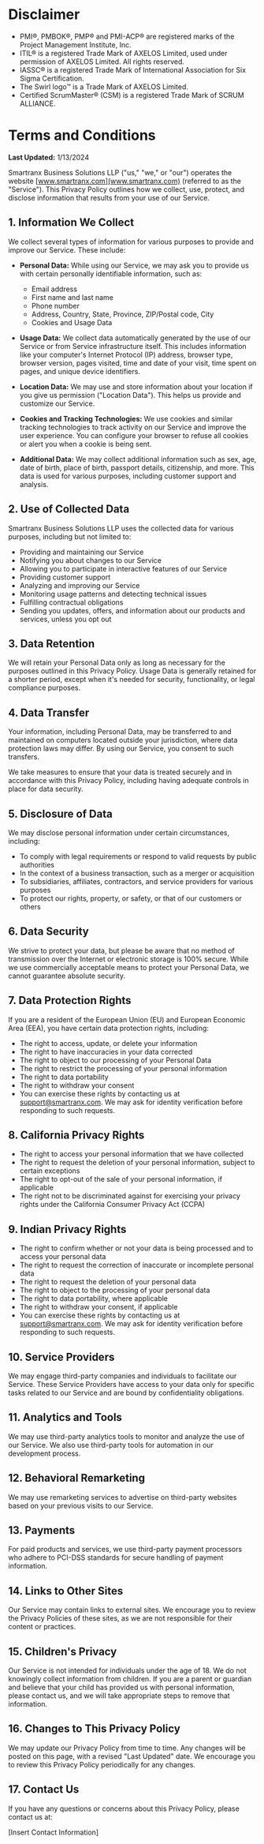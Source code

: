 # Disclaimer

- PMI®, PMBOK®, PMP® and PMI-ACP® are registered marks of the Project Management Institute, Inc.
- ITIL® is a registered Trade Mark of AXELOS Limited, used under permission of AXELOS Limited. All rights reserved.
- IASSC® is a registered Trade Mark of International Association for Six Sigma Certification.
- The Swirl logo™ is a Trade Mark of AXELOS Limited.
- Certified ScrumMaster® (CSM) is a registered Trade Mark of SCRUM ALLIANCE.

# Terms and Conditions

**Last Updated:** 1/13/2024

Smartranx Business Solutions LLP ("us," "we," or "our") operates the website [www.smartranx.com](www.smartranx.com) (referred to as the "Service"). This Privacy Policy outlines how we collect, use, protect, and disclose information that results from your use of our Service.

## 1. Information We Collect

We collect several types of information for various purposes to provide and improve our Service. These include:

- **Personal Data:** While using our Service, we may ask you to provide us with certain personally identifiable information, such as:
  - Email address
  - First name and last name
  - Phone number
  - Address, Country, State, Province, ZIP/Postal code, City
  - Cookies and Usage Data

- **Usage Data:** We collect data automatically generated by the use of our Service or from Service infrastructure itself. This includes information like your computer's Internet Protocol (IP) address, browser type, browser version, pages visited, time and date of your visit, time spent on pages, and unique device identifiers.

- **Location Data:** We may use and store information about your location if you give us permission ("Location Data"). This helps us provide and customize our Service.

- **Cookies and Tracking Technologies:** We use cookies and similar tracking technologies to track activity on our Service and improve the user experience. You can configure your browser to refuse all cookies or alert you when a cookie is being sent.

- **Additional Data:** We may collect additional information such as sex, age, date of birth, place of birth, passport details, citizenship, and more. This data is used for various purposes, including customer support and analysis.

## 2. Use of Collected Data

Smartranx Business Solutions LLP uses the collected data for various purposes, including but not limited to:

- Providing and maintaining our Service
- Notifying you about changes to our Service
- Allowing you to participate in interactive features of our Service
- Providing customer support
- Analyzing and improving our Service
- Monitoring usage patterns and detecting technical issues
- Fulfilling contractual obligations
- Sending you updates, offers, and information about our products and services, unless you opt out

## 3. Data Retention

We will retain your Personal Data only as long as necessary for the purposes outlined in this Privacy Policy. Usage Data is generally retained for a shorter period, except when it's needed for security, functionality, or legal compliance purposes.

## 4. Data Transfer

Your information, including Personal Data, may be transferred to and maintained on computers located outside your jurisdiction, where data protection laws may differ. By using our Service, you consent to such transfers.

We take measures to ensure that your data is treated securely and in accordance with this Privacy Policy, including having adequate controls in place for data security.

## 5. Disclosure of Data

We may disclose personal information under certain circumstances, including:

- To comply with legal requirements or respond to valid requests by public authorities
- In the context of a business transaction, such as a merger or acquisition
- To subsidiaries, affiliates, contractors, and service providers for various purposes
- To protect our rights, property, or safety, or that of our customers or others

## 6. Data Security

We strive to protect your data, but please be aware that no method of transmission over the Internet or electronic storage is 100% secure. While we use commercially acceptable means to protect your Personal Data, we cannot guarantee absolute security.

## 7. Data Protection Rights

If you are a resident of the European Union (EU) and European Economic Area (EEA), you have certain data protection rights, including:

- The right to access, update, or delete your information
- The right to have inaccuracies in your data corrected
- The right to object to our processing of your Personal Data
- The right to restrict the processing of your personal information
- The right to data portability
- The right to withdraw your consent
- You can exercise these rights by contacting us at [support@smartranx.com](mailto:support@smartranx.com). We may ask for identity verification before responding to such requests.

## 8. California Privacy Rights

- The right to access your personal information that we have collected
- The right to request the deletion of your personal information, subject to certain exceptions
- The right to opt-out of the sale of your personal information, if applicable
- The right not to be discriminated against for exercising your privacy rights under the California Consumer Privacy Act (CCPA)

## 9. Indian Privacy Rights

- The right to confirm whether or not your data is being processed and to access your personal data
- The right to request the correction of inaccurate or incomplete personal data
- The right to request the deletion of your personal data
- The right to object to the processing of your personal data
- The right to data portability, where applicable
- The right to withdraw your consent, if applicable
- You can exercise these rights by contacting us at [support@smartranx.com](mailto:support@smartranx.com). We may ask for identity verification before responding to such requests.

## 10. Service Providers

We may engage third-party companies and individuals to facilitate our Service. These Service Providers have access to your data only for specific tasks related to our Service and are bound by confidentiality obligations.

## 11. Analytics and Tools

We may use third-party analytics tools to monitor and analyze the use of our Service. We also use third-party tools for automation in our development process.

## 12. Behavioral Remarketing

We may use remarketing services to advertise on third-party websites based on your previous visits to our Service.

## 13. Payments

For paid products and services, we use third-party payment processors who adhere to PCI-DSS standards for secure handling of payment information.

## 14. Links to Other Sites

Our Service may contain links to external sites. We encourage you to review the Privacy Policies of these sites, as we are not responsible for their content or practices.

## 15. Children's Privacy

Our Service is not intended for individuals under the age of 18. We do not knowingly collect information from children. If you are a parent or guardian and believe that your child has provided us with personal information, please contact us, and we will take appropriate steps to remove that information.

## 16. Changes to This Privacy Policy

We may update our Privacy Policy from time to time. Any changes will be posted on this page, with a revised "Last Updated" date. We encourage you to review this Privacy Policy periodically for any changes.

## 17. Contact Us

If you have any questions or concerns about this Privacy Policy, please contact us at:

[Insert Contact Information]
